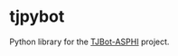 # tjpybot
Python library for the [TJBot-ASPHI](https://bitbucket.org/sprintingkiwi/tjbot-asphi) project.
